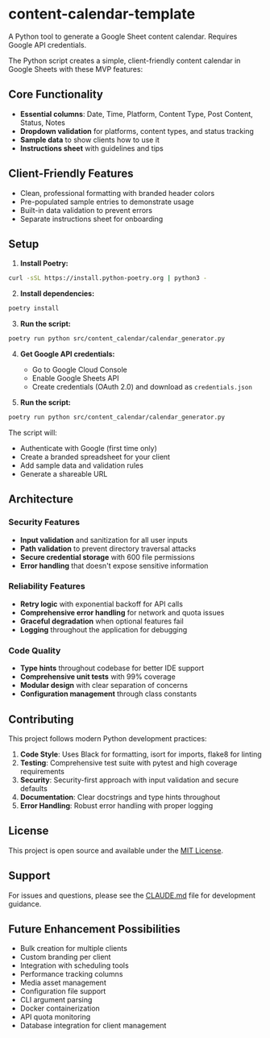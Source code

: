 # content-calendar-template

A Python tool to generate a Google Sheet content calendar. Requires Google API credentials.

The Python script creates a simple, client-friendly content calendar in Google Sheets with these MVP features:

## Core Functionality

- **Essential columns**: Date, Time, Platform, Content Type, Post Content, Status, Notes
- **Dropdown validation** for platforms, content types, and status tracking
- **Sample data** to show clients how to use it
- **Instructions sheet** with guidelines and tips

## Client-Friendly Features

- Clean, professional formatting with branded header colors
- Pre-populated sample entries to demonstrate usage
- Built-in data validation to prevent errors
- Separate instructions sheet for onboarding

## Setup

1. **Install Poetry:**
```bash
curl -sSL https://install.python-poetry.org | python3 -
```

2. **Install dependencies:**
```bash
poetry install
```

3. **Run the script:**
```bash
poetry run python src/content_calendar/calendar_generator.py
```

4. **Get Google API credentials:**
   - Go to Google Cloud Console
   - Enable Google Sheets API
   - Create credentials (OAuth 2.0) and download as `credentials.json`

3. **Run the script:**
```bash
poetry run python src/content_calendar/calendar_generator.py
```

The script will:
- Authenticate with Google (first time only)
- Create a branded spreadsheet for your client
- Add sample data and validation rules
- Generate a shareable URL

## Architecture

### Security Features
- **Input validation** and sanitization for all user inputs
- **Path validation** to prevent directory traversal attacks
- **Secure credential storage** with 600 file permissions
- **Error handling** that doesn't expose sensitive information

### Reliability Features
- **Retry logic** with exponential backoff for API calls
- **Comprehensive error handling** for network and quota issues
- **Graceful degradation** when optional features fail
- **Logging** throughout the application for debugging

### Code Quality
- **Type hints** throughout codebase for better IDE support
- **Comprehensive unit tests** with 99% coverage
- **Modular design** with clear separation of concerns
- **Configuration management** through class constants

## Contributing

This project follows modern Python development practices:

1. **Code Style**: Uses Black for formatting, isort for imports, flake8 for linting
2. **Testing**: Comprehensive test suite with pytest and high coverage requirements
3. **Security**: Security-first approach with input validation and secure defaults
4. **Documentation**: Clear docstrings and type hints throughout
5. **Error Handling**: Robust error handling with proper logging

## License

This project is open source and available under the [MIT License](LICENSE).

## Support

For issues and questions, please see the [CLAUDE.md](CLAUDE.md) file for development guidance.

## Future Enhancement Possibilities

- Bulk creation for multiple clients
- Custom branding per client
- Integration with scheduling tools
- Performance tracking columns
- Media asset management
- Configuration file support
- CLI argument parsing
- Docker containerization
- API quota monitoring
- Database integration for client management
